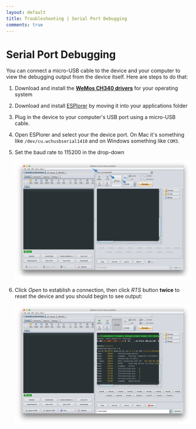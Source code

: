 ```yaml
---
layout: default
title: Troubleshooting | Serial Port Debugging
comments: true
---
```


# Serial Port Debugging

You can connect a micro-USB cable to the device and your computer to view the debugging output from the device
itself. Here are steps to do that:

1. Download and install the **[WeMos CH340 drivers](https://wiki.wemos.cc/downloads)** for your operating system

1. Download and install [ESPlorer](http://esp8266.ru/esplorer-latest/?f=ESPlorer.zip) by moving it into your applications
folder

1. Plug in the device to your computer's USB port using a micro-USB cable.

1. Open ESPlorer and select your the device port. On Mac it's something like `/dev/cu.wchusbserial1410` and on Windows
something like `COM3`.

1. Set the baud rate to 115200 in the drop-down

    ![](/assets/images/esplorer-open.png)
    
1. Click _Open_ to establish a connection, then click _RTS_ button **twice** to reset the device and you should begin to
see output:

    ![](/assets/images/esplorer-output.png) 